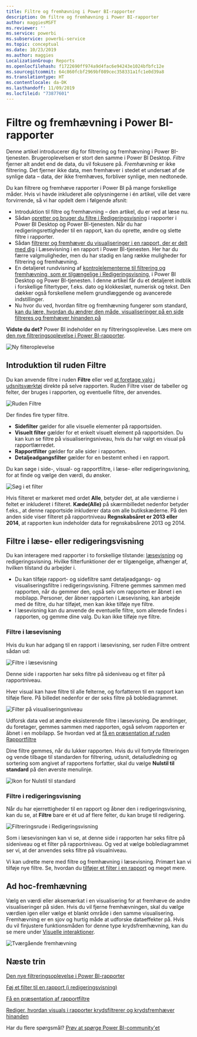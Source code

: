```yaml
---
title: Filtre og fremhævning i Power BI-rapporter
description: Om filtre og fremhævning i Power BI-rapporter
author: maggiesMSFT
ms.reviewer: ''
ms.service: powerbi
ms.subservice: powerbi-service
ms.topic: conceptual
ms.date: 10/23/2019
ms.author: maggies
LocalizationGroup: Reports
ms.openlocfilehash: f1722690ff974a9d4fac6e94243e1024bfbfc12e
ms.sourcegitcommit: 64c860fcbf2969bf089cec358331a1fc1e0d39a8
ms.translationtype: HT
ms.contentlocale: da-DK
ms.lasthandoff: 11/09/2019
ms.locfileid: "73877601"
---
```

# <a name="filters-and-highlighting-in-power-bi-reports"></a>Filtre og fremhævning i Power BI-rapporter
 Denne artikel introducerer dig for filtrering og fremhævning i Power BI-tjenesten. Brugeroplevelsen er stort den samme i Power BI Desktop. *Filtre* fjerner alt andet end de data, du vil fokusere på. *Fremhævning* er ikke filtrering. Det fjerner ikke data, men fremhæver i stedet et undersæt af de synlige data – data, der ikke fremhæves, forbliver synlige, men nedtonede.

Du kan filtrere og fremhæve rapporter i Power BI på mange forskellige måder. Hvis vi havde inkluderet alle oplysningerne i én artikel, ville det være forvirrende, så vi har opdelt dem i følgende afsnit:

* Introduktion til filtre og fremhævning – den artikel, du er ved at læse nu.
* Sådan [opretter og bruger du filtre i Redigeringsvisning](power-bi-report-add-filter.md) i rapporter i Power BI Desktop og Power BI-tjenesten. Når du har redigeringsrettigheder til en rapport, kan du oprette, ændre og slette filtre i rapporter.
* Sådan [filtrerer og fremhæver du visualiseringer i en rapport, der er delt med dig](consumer/end-user-interactions.md) i Læsevisning i en rapport i Power BI-tjenesten. Her har du færre valgmuligheder, men du har stadig en lang række muligheder for filtrering og fremhævning.  
* En detaljeret rundvisning af [kontrolelementerne til filtrering og fremhævning, som er tilgængelige i Redigeringsvisning](power-bi-report-add-filter.md), i Power BI Desktop og Power BI-tjenesten. I denne artikel får du et detaljeret indblik i forskellige filtertyper, f.eks. dato og klokkeslæt, numerisk og tekst. Den dækker også forskellene mellem grundlæggende og avancerede indstillinger.
* Nu hvor du ved, hvordan filtre og fremhævning fungerer som standard, [kan du lære, hvordan du ændrer den måde, visualiseringer på en side filtreres og fremhæver hinanden på](service-reports-visual-interactions.md)

**Vidste du det?** Power BI indeholder en ny filtreringsoplevelse. Læs mere om [den nye filtreringsoplevelse i Power BI-rapporter](power-bi-report-filter.md).

![Ny filteroplevelse](media/power-bi-reports-filters-and-highlighting/power-bi-filter-reading.png)


## <a name="intro-to-the-filters-pane"></a>Introduktion til ruden Filtre

Du kan anvende filtre i ruden **Filtre** eller ved [at foretage valg i udsnitsværktøj](visuals/power-bi-visualization-slicers.md) direkte på selve rapporten. Ruden Filtre viser de tabeller og felter, der bruges i rapporten, og eventuelle filtre, der anvendes. 

![Ruden Filtre](media/power-bi-reports-filters-and-highlighting/power-bi-add-filter-reading-view.png)

Der findes fire typer filtre.

- **Sidefilter** gælder for alle visuelle elementer på rapportsiden.     
- **Visuelt filter** gælder for et enkelt visuelt element på rapportsiden. Du kan kun se filtre på visualiseringsniveau, hvis du har valgt en visual på rapportlærredet.    
- **Rapportfilter** gælder for alle sider i rapporten.    
- **Detaljeadgangsfilter** gælder for en bestemt enhed i en rapport.    

Du kan søge i side-, visual- og rapportfiltre, i læse- eller redigeringsvisning, for at finde og vælge den værdi, du ønsker. 

![Søg i et filter](media/power-bi-reports-filters-and-highlighting/power-bi-search-filter.png)

Hvis filteret er markeret med ordet **Alle**, betyder det, at alle værdierne i feltet er inkluderet i filteret.  **Kæde(Alle)** på skærmbilledet nedenfor betyder f.eks., at denne rapportside inkluderer data om alle butikskæderne.  På den anden side viser filteret på rapportniveau **Regnskabsåret er 2013 eller 2014**, at rapporten kun indeholder data for regnskabsårene 2013 og 2014.

## <a name="filters-in-reading-or-editing-view"></a>Filtre i læse- eller redigeringsvisning
Du kan interagere med rapporter i to forskellige tilstande: [læsevisning](consumer/end-user-reading-view.md) og redigeringsvisning. Hvilke filterfunktioner der er tilgængelige, afhænger af, hvilken tilstand du arbejder i.

* Du kan tilføje rapport- og sidefiltre samt detaljeadgangs- og visualiseringsfiltre i redigeringsvisning. Filtrene gemmes sammen med rapporten, når du gemmer den, også selv om rapporten er åbnet i en mobilapp. Personer, der åbner rapporten i Læsevisning, kan arbejde med de filtre, du har tilføjet, men kan ikke tilføje nye filtre.
* I læsevisning kan du anvende de eventuelle filtre, som allerede findes i rapporten, og gemme dine valg. Du kan ikke tilføje nye filtre.

### <a name="filters-in-reading-view"></a>Filtre i læsevisning
Hvis du kun har adgang til en rapport i læsevisning, ser ruden Filtre omtrent sådan ud:

![Filtre i læsevisning](media/power-bi-reports-filters-and-highlighting/power-bi-filter-reading-view.png)

Denne side i rapporten har seks filtre på sideniveau og et filter på rapportniveau.

Hver visual kan have filtre til alle felterne, og forfatteren til en rapport kan tilføje flere. På billedet nedenfor er der seks filtre på boblediagrammet.

![Filter på visualiseringsniveau](media/power-bi-reports-filters-and-highlighting/power-bi-filter-visual-level.png)

Udforsk data ved at ændre eksisterende filtre i læsevisning. De ændringer, du foretager, gemmes sammen med rapporten, også selvom rapporten er åbnet i en mobilapp. Se hvordan ved at [få en præsentation af ruden Rapportfiltre](consumer/end-user-report-filter.md)

Dine filtre gemmes, når du lukker rapporten. Hvis du vil fortryde filtreringen og vende tilbage til standarden for filtrering, udsnit, detailudledning og sortering som angivet af rapportens forfatter, skal du vælge **Nulstil til standard** på den øverste menulinje.

![Ikon for Nulstil til standard](media/power-bi-reports-filters-and-highlighting/power-bi-reset-to-default.png)

### <a name="filters-in-editing-view"></a>Filtre i redigeringsvisning
Når du har ejerrettigheder til en rapport og åbner den i redigeringsvisning, kan du se, at **Filtre** bare er ét ud af flere felter, du kan bruge til redigering.

![Filtreringsrude i Redigeringsvisning](media/power-bi-reports-filters-and-highlighting/power-bi-add-filter-editing-view.png)

Som i læsevisningen kan vi se, at denne side i rapporten har seks filtre på sideniveau og et filter på rapportniveau. Og ved at vælge boblediagrammet ser vi, at der anvendes seks filtre på visualniveau.

Vi kan udrette mere med filtre og fremhævning i læsevisning. Primært kan vi tilføje nye filtre. Se, hvordan du [tilføjer et filter i en rapport](power-bi-report-add-filter.md) og meget mere.

## <a name="ad-hoc-highlighting"></a>Ad hoc-fremhævning
Vælg en værdi eller aksemærkat i en visualisering for at fremhæve de andre visualiseringer på siden. Hvis du vil fjerne fremhævningen, skal du vælge værdien igen eller vælge et blankt område i den samme visualisering. Fremhævning er en sjov og hurtig måde at udforske dataeffekter på. Hvis du vil finjustere funktionsmåden for denne type krydsfremhævning, kan du se mere under [Visuelle interaktioner](service-reports-visual-interactions.md).

![Tværgående fremhævning](media/power-bi-reports-filters-and-highlighting/power-bi-adhoc-filter.gif)


## <a name="next-steps"></a>Næste trin

[Den nye filtreringsoplevelse i Power BI-rapporter](power-bi-report-filter.md)

[Føj et filter til en rapport (i redigeringsvisning)](power-bi-report-add-filter.md)

[Få en præsentation af rapportfiltre](consumer/end-user-report-filter.md)

[Rediger, hvordan visuals i rapporter krydsfiltrerer og krydsfremhæver hinanden](consumer/end-user-interactions.md)

Har du flere spørgsmål? [Prøv at spørge Power BI-community'et](https://community.powerbi.com/)


